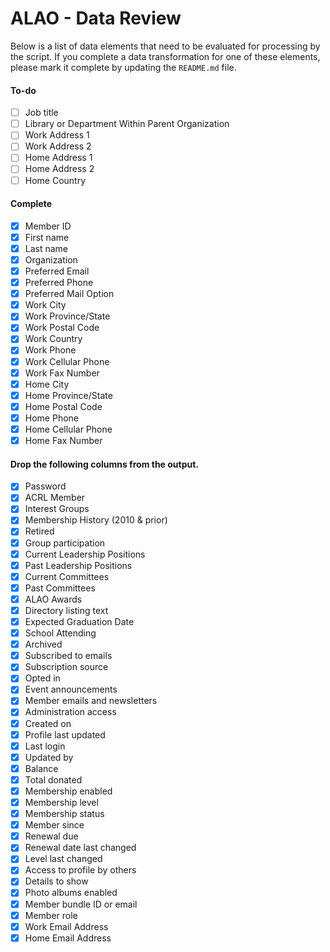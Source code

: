 ALAO - Data Review
==================

Below is a list of data elements that need to be evaluated for processing by the script. If you complete a data transformation for one of these elements, please mark it complete by updating the `README.md` file.

#### To-do
- [ ] Job title
- [ ] Library or Department Within Parent Organization
- [ ] Work Address 1
- [ ] Work Address 2
- [ ] Home Address 1
- [ ] Home Address 2
- [ ] Home Country

#### Complete
- [x] Member ID
- [x] First name
- [x] Last name
- [x] Organization
- [x] Preferred Email
- [x] Preferred Phone
- [x] Preferred Mail Option
- [x] Work City
- [x] Work Province/State
- [x] Work Postal Code
- [x] Work Country
- [x] Work Phone
- [x] Work Cellular Phone
- [x] Work Fax Number
- [x] Home City
- [x] Home Province/State
- [x] Home Postal Code
- [x] Home Phone
- [x] Home Cellular Phone
- [x] Home Fax Number

#### Drop the following columns from the output.
- [x] Password
- [x] ACRL Member
- [x] Interest Groups
- [x] Membership History (2010 & prior)
- [x] Retired
- [x] Group participation
- [x] Current Leadership Positions
- [x] Past Leadership Positions
- [x] Current Committees
- [x] Past Committees
- [x] ALAO Awards
- [x] Directory listing text
- [x] Expected Graduation Date
- [x] School Attending
- [x] Archived
- [x] Subscribed to emails
- [x] Subscription source
- [x] Opted in
- [x] Event announcements
- [x] Member emails and newsletters
- [x] Administration access
- [x] Created on
- [x] Profile last updated
- [x] Last login
- [x] Updated by
- [x] Balance
- [x] Total donated
- [x] Membership enabled
- [x] Membership level
- [x] Membership status
- [x] Member since
- [x] Renewal due
- [x] Renewal date last changed
- [x] Level last changed
- [x] Access to profile by others
- [x] Details to show
- [x] Photo albums enabled
- [x] Member bundle ID or email
- [x] Member role
- [x] Work Email Address
- [x] Home Email Address